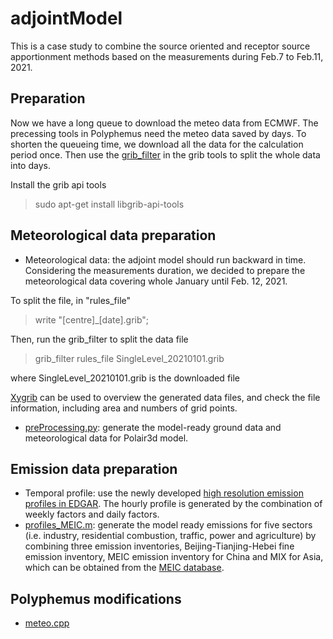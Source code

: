 # adjointModel
This is a case study to combine the source oriented and receptor source apportionment methods based on the measurements during Feb.7 to Feb.11, 2021.

## Preparation
Now we have a long queue to download the meteo data from ECMWF. The precessing tools in Polyphemus need the meteo data saved by days. To shorten the queueing time, we download all the data for the calculation period once. Then use the [grib_filter](https://confluence.ecmwf.int/display/ECC/grib_filter) in the grib tools to split the whole data into days.

Install the grib api tools
> sudo apt-get install libgrib-api-tools

## Meteorological data preparation
* Meteorological data: the adjoint model should run backward in time. Considering the measurements duration, we decided to prepare the meteorological data covering whole January until Feb. 12, 2021. 

To split the file, in "rules_file"
> write "[centre]_[date].grib";

Then, run the grib_filter to split the data file
> grib_filter rules_file SingleLevel_20210101.grib 

where SingleLevel_20210101.grib is the downloaded file

[Xygrib](https://opengribs.org/en/) can be used to overview the generated data files, and check the file information, including area and numbers of grid points.

* [preProcessing.py](preProcessing.py): generate the model-ready ground data and meteorological data for Polair3d model.

## Emission data preparation
* Temporal profile: use the newly developed [high resolution emission profiles in EDGAR](https://edgar.jrc.ec.europa.eu/dataset_temp_profile). The hourly profile is generated by the combination of weekly factors and daily factors.
* [profiles_MEIC.m](src/preprocessing/profiles_MEIC.m): generate the model ready emissions for five sectors (i.e. industry, residential combustion, traffic, power and agriculture) by combining three emission inventories, Beijing-Tianjing-Hebei fine emission inventory, MEIC emission inventory for China and MIX for Asia, which can be obtained from the [MEIC database](http://meicmodel.org/).   

## Polyphemus modifications
* [meteo.cpp]()
